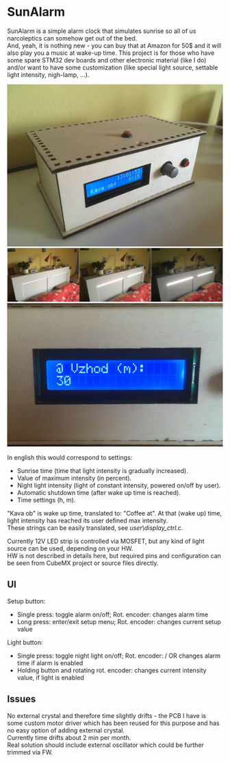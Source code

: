 # SunAlarm
SunAlarm is a simple alarm clock that simulates sunrise so all of us narcoleptics can somehow get out of the bed.  
And, yeah, it is nothing new - you can buy that at Amazon for 50$ and it will also play you a music at wake-up time. This project is for those who have some spare STM32 dev boards and other electronic material (like I do) and/or want to have some customization (like special light source, settable light intensity, nigh-lamp, ...).

![SunAlarm](images/SunAlarm_case.jpg)  
![sunrise - intensity growing](images/sunrise.jpg)  
![setup menu](images/setup_menu.gif)

In english this would correspond to settings: 
* Sunrise time (time that light intensity is gradually increased).
* Value of maximum intensity (in percent).
* Night light intensity (light of constant intensity, powered on/off by user).
* Automatic shutdown time (after wake up time is reached).
* Time settings (h, m). 

"Kava ob" is wake up time, translated to: "Coffee at". At that (wake up) time, light intensity has reached its
user defined max intensity.  
These strings can be easily translated, see *user\display_ctrl.c*.

Currently 12V LED strip is controlled via MOSFET, but any kind of light source can be used, depending on your HW.  
HW is not described in details here, but required pins and configuration can be seen from CubeMX project or source files directly.

## UI
Setup button:
* Single press: toggle alarm on/off; Rot. encoder: changes alarm time
* Long press: enter/exit setup menu; Rot. encoder: changes current setup value

Light button:
* Single press: toggle night light on/off; Rot. encoder: / OR changes alarm time if alarm is enabled
* Holding button and rotating rot. encoder: changes current intensity value, if light is enabled

## Issues
No external crystal and therefore time slightly drifts - the PCB I have is some custom motor driver 
which has been reused for this purpose and has no easy option of adding external crystal.  
Currently time drifts about 2 min per month.    
Real solution should include external oscillator which could be further trimmed via FW.